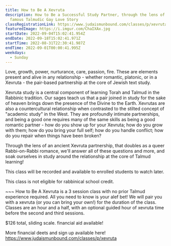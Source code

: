 ```yaml
---
title: How to Be A Xevruta
description: How to Be a Successful Study Partner, through the lens of the most
  famous Talmudic Gay Love Story
classRegistrationLink: https://www.judaismunbound.com/classes/p/xevruta
featuredImage: https://i.imgur.com/ChaIXAx.jpg
startDate: 2022-09-04T15:02:41.954Z
endDate: 2022-09-18T15:02:41.971Z
startTime: 2022-08-31T22:30:41.987Z
endTime: 2022-09-01T00:00:41.995Z
weekdays:
  - Sunday
---
```

Love, growth, power, nurturance, care, passion, fire. These are elements present and alive in any relationship - whether romantic, platonic, or in a Xevruta - the pair-based partnership at the core of Jewish text study.

Xevruta study is a central component of learning Torah and Talmud in the Rabbinic tradition. Our sages teach us that a pair joined in study for the sake of heaven brings down the presence of the Divine to the Earth. Xevrutas are also a countercultural relationship when contrasted to the stilted concept of "academic study" in the West. They are profoundly intimate partnerships, and being a good one requires many of the same skills as being a good romantic partner - how do you show up for your Xevruta; how do you grow with them; how do you bring your full self; how do you handle conflict; how do you repair when things have been broken?

Through the lens of an ancient Xevruta partnership, that doubles as a queer Rabbi-on-Rabbi romance, we'll answer all of these questions and more, and soak ourselves in study around the relationship at the core of Talmud learning!

This class will be recorded and available to enrolled students to watch later.

This class is not eligible for rabbinical school credit.

\~\~~ How to Be A Xevruta is a 3 session class with no prior Talmud experience required. All you need to know is your alef bet! We will pair you with a xevruta (or you can bring your own!) for the duration of the class. Classes are an hour and a half, with an optional guided hour of xevruta time before the second and third sessions.

$126 total, sliding scale. financial aid available!

More financial deets and sign up available here! https://www.judaismunbound.com/classes/p/xevruta
